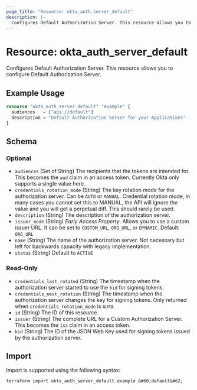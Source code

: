 ```yaml
---
page_title: "Resource: okta_auth_server_default"
description: |-
  Configures Default Authorization Server. This resource allows you to configure Default Authorization Server.
---
```


# Resource: okta_auth_server_default

Configures Default Authorization Server. This resource allows you to configure Default Authorization Server.

## Example Usage

```terraform
resource "okta_auth_server_default" "example" {
  audiences   = ["api://default"]
  description = "Default Authorization Server for your Applications"
}
```

<!-- schema generated by tfplugindocs -->
## Schema

### Optional

- `audiences` (Set of String) The recipients that the tokens are intended for. This becomes the `aud` claim in an access token. Currently Okta only supports a single value here.
- `credentials_rotation_mode` (String) The key rotation mode for the authorization server. Can be `AUTO` or `MANUAL`. Credential rotation mode, in many cases you cannot set this to MANUAL, the API will ignore the value and you will get a perpetual diff. This should rarely be used.
- `description` (String) The description of the authorization server.
- `issuer_mode` (String) *Early Access Property*. Allows you to use a custom issuer URL. It can be set to `CUSTOM_URL`, `ORG_URL`, or `DYNAMIC`. Default: `ORG_URL`
- `name` (String) The name of the authorization server. Not necessary but left for backwards capacity with legacy implementation.
- `status` (String) Default to `ACTIVE`

### Read-Only

- `credentials_last_rotated` (String) The timestamp when the authorization server started to use the `kid` for signing tokens.
- `credentials_next_rotation` (String) The timestamp when the authorization server changes the key for signing tokens. Only returned when `credentials_rotation_mode` is `AUTO`.
- `id` (String) The ID of this resource.
- `issuer` (String) The complete URL for a Custom Authorization Server. This becomes the `iss` claim in an access token.
- `kid` (String) The ID of the JSON Web Key used for signing tokens issued by the authorization server.

## Import

Import is supported using the following syntax:

```shell
terraform import okta_auth_server_default.example &#60;default&#62;
```
